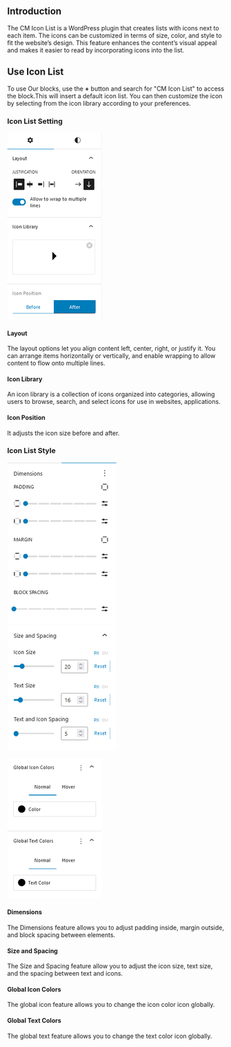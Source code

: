 ## Introduction
The CM Icon List is a WordPress plugin that creates lists with icons next to each item. The icons can be customized in terms of size, color, and style to fit the website’s design. This feature enhances the content’s visual appeal and makes it easier to read by incorporating icons into the list. 

## Use Icon List
To use Our blocks, use the <b>+</b> button and search for "CM Icon List" to access the block.This will insert a default icon list. You can then customize the icon by selecting from the icon library according to your preferences.

### Icon List Setting
![CM  Icon Setting](img/cm-icon-list/cm-icon-list-settings.png)

#### Layout
The layout options let you align content left, center, right, or justify it. You can arrange items horizontally or vertically, and enable wrapping to allow content to flow onto multiple lines.

#### Icon Library
An icon library is a collection of icons organized into categories, allowing users to browse, search, and select icons for use in websites, applications.

#### Icon Position 
It adjusts the icon size before and after.


### Icon List Style
![CM  Icon Setting](img/cm-icon-list/style-1.png)
![CM  Icon Setting](img/cm-icon-list/style-2.png)

![CM  Icon Setting](img/cm-icon-list/style-3.png)

#### Dimensions
The Dimensions feature allows you to adjust padding inside, margin outside, and block spacing between elements. 

#### Size and Spacing
The Size and Spacing feature allow you to adjust the icon size, text size, and the spacing between text and icons. 

#### Global Icon Colors
The global icon feature allows you to change the icon color icon globally.

#### Global Text Colors
The global text feature allows you to change the text color icon globally.


